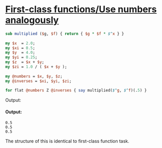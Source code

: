 [1]: https://rosettacode.org/wiki/First-class_functions/Use_numbers_analogously

# [First-class functions/Use numbers analogously][1]

```perl
sub multiplied ($g, $f) { return { $g * $f * $^x } }
 
my $x  = 2.0;
my $xi = 0.5;
my $y  = 4.0;
my $yi = 0.25;
my $z  = $x + $y;
my $zi = 1.0 / ( $x + $y );
 
my @numbers = $x, $y, $z;
my @inverses = $xi, $yi, $zi;
 
for flat @numbers Z @inverses { say multiplied($^g, $^f)(.5) }
```


Output:


#### Output:
```
0.5
0.5
0.5
```


The structure of this is identical to first-class function task.